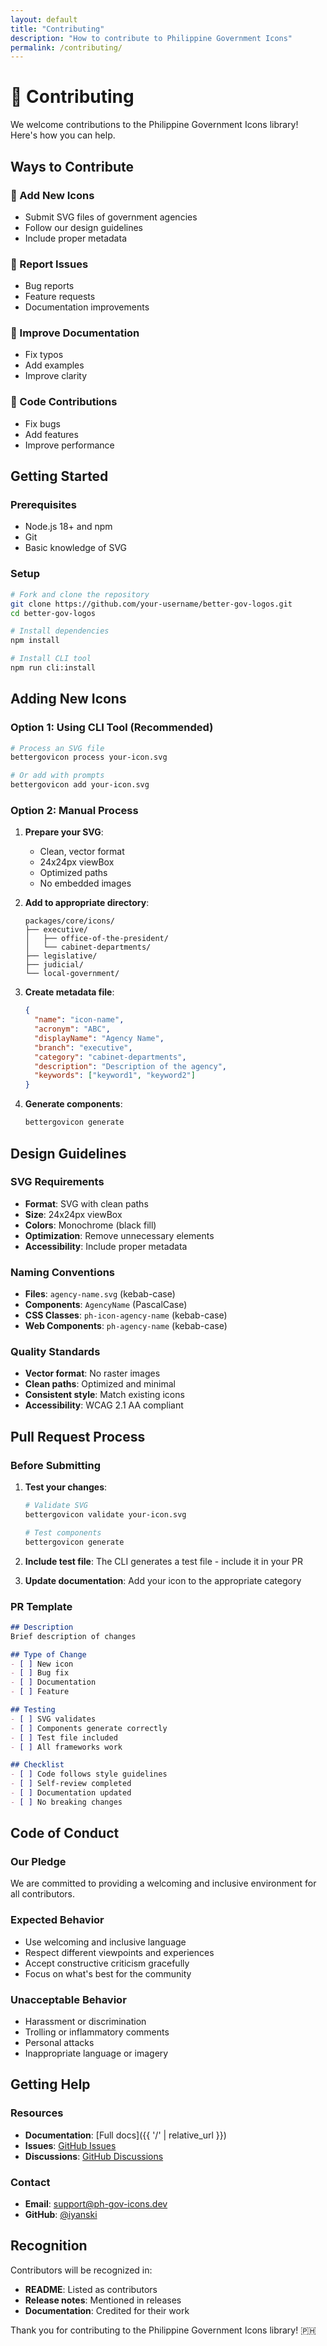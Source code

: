 ```yaml
---
layout: default
title: "Contributing"
description: "How to contribute to Philippine Government Icons"
permalink: /contributing/
---
```


# 🤝 Contributing

We welcome contributions to the Philippine Government Icons library! Here's how you can help.

## Ways to Contribute

### 🎨 Add New Icons
- Submit SVG files of government agencies
- Follow our design guidelines
- Include proper metadata

### 🐛 Report Issues
- Bug reports
- Feature requests
- Documentation improvements

### 📝 Improve Documentation
- Fix typos
- Add examples
- Improve clarity

### 🔧 Code Contributions
- Fix bugs
- Add features
- Improve performance

## Getting Started

### Prerequisites
- Node.js 18+ and npm
- Git
- Basic knowledge of SVG

### Setup
```bash
# Fork and clone the repository
git clone https://github.com/your-username/better-gov-logos.git
cd better-gov-logos

# Install dependencies
npm install

# Install CLI tool
npm run cli:install
```

## Adding New Icons

### Option 1: Using CLI Tool (Recommended)

```bash
# Process an SVG file
bettergovicon process your-icon.svg

# Or add with prompts
bettergovicon add your-icon.svg
```

### Option 2: Manual Process

1. **Prepare your SVG**:
   - Clean, vector format
   - 24x24px viewBox
   - Optimized paths
   - No embedded images

2. **Add to appropriate directory**:
   ```
   packages/core/icons/
   ├── executive/
   │   ├── office-of-the-president/
   │   └── cabinet-departments/
   ├── legislative/
   ├── judicial/
   └── local-government/
   ```

3. **Create metadata file**:
   ```json
   {
     "name": "icon-name",
     "acronym": "ABC",
     "displayName": "Agency Name",
     "branch": "executive",
     "category": "cabinet-departments",
     "description": "Description of the agency",
     "keywords": ["keyword1", "keyword2"]
   }
   ```

4. **Generate components**:
   ```bash
   bettergovicon generate
   ```

## Design Guidelines

### SVG Requirements
- **Format**: SVG with clean paths
- **Size**: 24x24px viewBox
- **Colors**: Monochrome (black fill)
- **Optimization**: Remove unnecessary elements
- **Accessibility**: Include proper metadata

### Naming Conventions
- **Files**: `agency-name.svg` (kebab-case)
- **Components**: `AgencyName` (PascalCase)
- **CSS Classes**: `ph-icon-agency-name` (kebab-case)
- **Web Components**: `ph-agency-name` (kebab-case)

### Quality Standards
- **Vector format**: No raster images
- **Clean paths**: Optimized and minimal
- **Consistent style**: Match existing icons
- **Accessibility**: WCAG 2.1 AA compliant

## Pull Request Process

### Before Submitting
1. **Test your changes**:
   ```bash
   # Validate SVG
   bettergovicon validate your-icon.svg
   
   # Test components
   bettergovicon generate
   ```

2. **Include test file**: The CLI generates a test file - include it in your PR

3. **Update documentation**: Add your icon to the appropriate category

### PR Template
```markdown
## Description
Brief description of changes

## Type of Change
- [ ] New icon
- [ ] Bug fix
- [ ] Documentation
- [ ] Feature

## Testing
- [ ] SVG validates
- [ ] Components generate correctly
- [ ] Test file included
- [ ] All frameworks work

## Checklist
- [ ] Code follows style guidelines
- [ ] Self-review completed
- [ ] Documentation updated
- [ ] No breaking changes
```

## Code of Conduct

### Our Pledge
We are committed to providing a welcoming and inclusive environment for all contributors.

### Expected Behavior
- Use welcoming and inclusive language
- Respect different viewpoints and experiences
- Accept constructive criticism gracefully
- Focus on what's best for the community

### Unacceptable Behavior
- Harassment or discrimination
- Trolling or inflammatory comments
- Personal attacks
- Inappropriate language or imagery

## Getting Help

### Resources
- **Documentation**: [Full docs]({{ '/' | relative_url }})
- **Issues**: [GitHub Issues](https://github.com/iyanski/better-gov-logos/issues)
- **Discussions**: [GitHub Discussions](https://github.com/iyanski/better-gov-logos/discussions)

### Contact
- **Email**: support@ph-gov-icons.dev
- **GitHub**: [@iyanski](https://github.com/iyanski)

## Recognition

Contributors will be recognized in:
- **README**: Listed as contributors
- **Release notes**: Mentioned in releases
- **Documentation**: Credited for their work

Thank you for contributing to the Philippine Government Icons library! 🇵🇭
